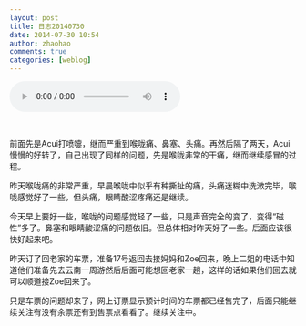 ```yaml
---
layout: post
title: 日志20140730
date: 2014-07-30 10:54
author: zhaohao
comments: true
categories: [weblog]
---
```

<p><audio controls="controls"><source src="/Media/Voice20140730.mp3" type="audio/mp3">HTML5 audio not supported!</audio></p>

&nbsp;

前面先是Acui打喷嚏，继而严重到喉咙痛、鼻塞、头痛。再然后隔了两天，Acui慢慢的好转了，自己出现了同样的问题，先是喉咙非常的干痛，继而继续感冒的过程。

昨天喉咙痛的非常严重，早晨喉咙中似乎有种撕扯的痛，头痛迷糊中洗漱完毕，喉咙感觉好了一些，但头痛，眼睛酸涩疼痛还是继续。

今天早上要好一些，喉咙的问题感觉轻了一些，只是声音完全的变了，变得“磁性”多了。鼻塞和眼睛酸涩痛的问题依旧。但总体相对昨天好了一些。后面应该很快好起来吧。

昨天订了回老家的车票，准备17号返回去接妈妈和Zoe回来，晚上二姐的电话中知道他们准备先去云南一周游然后后面可能想回老家一趟，这样的话如果他们回去就可以顺道接Zoe回来了。

只是车票的问题却来了，网上订票显示预计时间的车票都已经售完了，后面只能继续关注有没有余票还有到售票点看看了。继续关注中。
